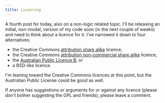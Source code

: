 ```yaml
---
title: Licencing
---
```

A fourth post for today, also on a non-logic related topic. I'll be releasing an initial, non-modal, version of my code soon (in the next couple of weeks) and need to think about a licence for it. I've narrowed it down to four alternatives:<ul><li>the Creative Commons <a href="http://creativecommons.org/licenses/by-sa/2.1/au/">attribution share alike</a> licence;</li> <li>the Creative Commons <a href="http://creativecommons.org/licenses/by-nc-sa/2.1/au/">attribution non-commercial share alike</a> licence; </li><li>the <a href="http://nicta.com.au/director/commercialisation/open_source_licence.cfm">Australian Public Licence B</a>; or</li><li>a BSD-like licence.</li></ul>I'm leaning toward the Creative Commons licences at this point, but the Australian Public License could be good as well.

If anyone has suggestions or arguments for or against any licence (please don't bother suggesting the GPL and friends), please leave a comment.
